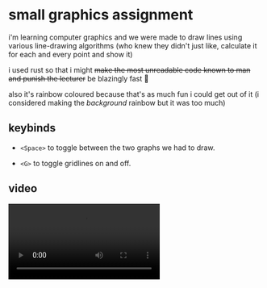 # small graphics assignment

i'm learning computer graphics and we were made to draw lines using various line-drawing algorithms (who knew they didn't just like, calculate it for each and every point and show it)

i used rust so that i might ~~make the most unreadable code known to man and punish the lecturer~~ be blazingly fast 🚀

also it's rainbow coloured because that's as much fun i could get out of it (i considered making the _background_ rainbow but it was too much)

## keybinds

- `<Space>` to toggle between the two graphs we had to draw.

- `<G>` to toggle gridlines on and off.

## video

![a recording of the program](recording.mov)